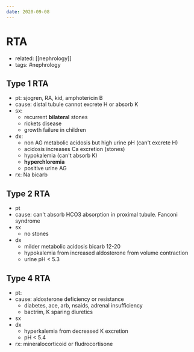 ```yaml
---
date: 2020-09-08
---
```


# RTA

- related: [[nephrology]]
- tags: #nephrology 

## Type 1 RTA

- pt: sjogren, RA, kid, amphotericin B
- cause: distal tubule cannot excrete H or absorb K
- sx:
	- recurrent **bilateral** stones
	- rickets disease
	- growth failure in children
- dx:
	- non AG metabolic acidosis but high urine pH (can't excrete H)
	- acidosis increases Ca excretion (stones)
	- hypokalemia (can't absorb K)
	- **hyperchloremia**
	- positive urine AG
- rx: Na bicarb

## Type 2 RTA

- pt
- cause: can't absorb HCO3 absorption in proximal tubule. Fanconi syndrome
- sx
	- no stones
- dx
	- milder metabolic acidosis bicarb 12-20
	- hypokalemia from increased aldosterone from volume contraction
	- urine pH < 5.3

## Type 4 RTA

- pt:
- cause: aldosterone deficiency or resistance
	- diabetes, ace, arb, nsaids, adrenal insufficiency
	- bactrim, K sparing diuretics
- sx
- dx
	- hyperkalemia from decreased K excretion
	- pH < 5.4
- rx: mineralocorticoid or fludrocortisone
